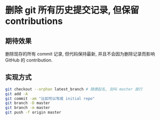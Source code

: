 # 删除 git 所有历史提交记录, 但保留 contributions

## 期待效果

删除现存的所有 commit 记录, 但代码保持最新, 并且不会因为删除记录而影响 GitHub 的 contribution.

## 实现方式

```bash
git checkout --orphan latest_branch # 随便起名, 别叫 master 就行
git add -A
git commit -am "比如可以写成 initial repo"
git branch -D master
git branch -m master
git push -f origin master
```
